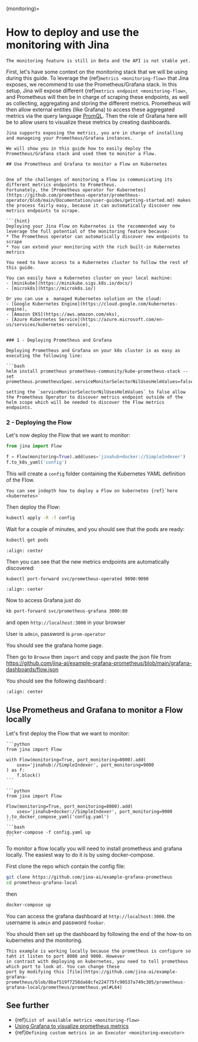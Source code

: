 (monitoring)=
# How to deploy and use the monitoring with Jina

```{caution} 
The monitoring feature is still in Beta and the API is not stable yet.
```

First, let's have some context on the monitoring stack that we will be using during this guide.
To leverage the {ref}`metrics <monitoring-flow>` that Jina exposes, we recommend to use the Prometheus/Grafana stack. In this setup, Jina will expose different {ref}`metrics endpoint <monitoring-flow>`, and Prometheus will then be in charge of scraping these endpoints, as well as
collecting, aggregating and storing the different metrics. Prometheus will then allow external entities (like Grafana) to access these aggregated metrics via the query language [PromQL](https://prometheus.io/docs/prometheus/latest/querying/basics/).
Then the role of Grafana here will be to allow users to visualize these metrics by creating dashboards.

```{hint} 
Jina supports exposing the metrics, you are in charge of installing and manageing your Prometheus/Grafana instances.

We will show you in this guide how to easily deploy the Prometheus/Grafana stack and used them to monitor a Flow.

## Use Prometheus and Grafana to monitor a Flow on Kubernetes


One of the challenges of monitoring a Flow is communicating its different metrics endpoints to Prometheus.
Fortunately, the [Prometheus operator for Kubernetes](https://github.com/prometheus-operator/prometheus-operator/blob/main/Documentation/user-guides/getting-started.md) makes the process fairly easy, because it can automatically discover new metrics endpoints to scrape.

```{hint} 
Deploying your Jina Flow on Kubernetes is the recommended way to leverage the full potential of the monitoring feature because:
* The Prometheus operator can automatically discover new endpoints to scrape
* You can extend your monitoring with the rich built-in Kubernetes metrics

You need to have access to a Kubernetes cluster to follow the rest of this guide.

You can easily have a Kubernetes cluster on your local machine:
- [minikube](https://minikube.sigs.k8s.io/docs/)
- [microk8s](https://microk8s.io/)

Or you can use a  managed Kubernetes solution on the cloud:
- [Google Kubernetes Engine](https://cloud.google.com/kubernetes-engine),
- [Amazon EKS](https://aws.amazon.com/eks),
- [Azure Kubernetes Service](https://azure.microsoft.com/en-us/services/kubernetes-service),


### 1 - Deploying Prometheus and Grafana

Deploying Prometheus and Grafana on your k8s cluster is as easy as executing the following line:

```bash
helm install prometheus prometheus-community/kube-prometheus-stack --set prometheus.prometheusSpec.serviceMonitorSelectorNilUsesHelmValues=false
```
```{hint} 
setting the `serviceMonitorSelectorNilUsesHelmValues` to false allow the Prometheus Operator to discover metrics endpoint outside of the helm scope which will be needed to discover the Flow metrics endpoints.
```

### 2 - Deploying the Flow

Let's now deploy the Flow that we want to monitor:

```python
from jina import Flow

f = Flow(monitoring=True).add(uses='jinahub+docker://SimpleIndexer')
f.to_k8s_yaml('config')
```

This will create a `config` folder containing the Kubernetes YAML definition of the Flow.

```{seealso}
You can see indepth how to deploy a Flow on kubernetes {ref}`here <kubernetes>`
```

Then deploy the Flow:

```bash
kubectl apply -R -f config
```

Wait for a couple of minutes, and you should see that the pods are ready:

```bash
kubectl get pods
```

```{figure} ../../.github/2.0/kubectl_pods.png
:align: center
```

Then you can see that the new metrics endpoints are automatically discovered:
```bash
kubectl port-forward svc/prometheus-operated 9090:9090
```

```{figure} ../../.github/2.0/prometheus_target.png
:align: center
```

Now to access Grafana just do

```bash
kb port-forward svc/prometheus-grafana 3000:80
```

and open `http://localhost:3000` in your browser

User is `admin`, password is `prom-operator`

You should see the grafana home page.

Then go to `Browse` then `import` and copy and paste the json file from https://github.com/jina-ai/example-grafana-prometheus/blob/main/grafana-dashboards/flow.json 

You should see the following dashboard :

```{figure} ../../.github/2.0/grafana.png
:align: center
```

## Use Prometheus and Grafana to monitor a Flow locally 

Let's first deploy the Flow that we want to monitor:


````{tab} via Python code
```python
from jina import Flow

with Flow(monitoring=True, port_monitoring=8000).add(
    uses='jinahub://SimpleIndexer', port_monitoring=9000
) as f:
    f.block()
```
````

````{tab} via docker compose
```python
from jina import Flow

Flow(monitoring=True, port_monitoring=8000).add(
    uses='jinahub+docker://SimpleIndexer', port_monitoring=9000
).to_docker_compose_yaml('config.yaml')
```
```bash
docker-compose -f config.yaml up
```
````

To monitor a flow locally you will need to install prometheus and grafana locally. The easiest way to do it is by using
docker-compose.

First clone the repo which contain the config file:

```bash
git clone https://github.com/jina-ai/example-grafana-prometheus
cd prometheus-grafana-local
```

then 

```bash
docker-compose up
```

You can access the grafana dashboard at `http://localhost:3000`. the username is `admin` and password `foobar`.

You should then set up the dashboard by following the end of the how-to on kubernetes and the monitoring.

```{caution}
This example is working locally because the prometheus is configure so taht it listen to port 8000 and 9000. However
in contrast with deploying on kubernetes, you need to tell prometheus which port to look at. You can change these
port by modifying this [file](https://github.com/jina-ai/example-grafana-prometheus/blob/8baf519f7258da68cfe224775fc90537a749c305/prometheus-grafana-local/prometheus/prometheus.yml#L64)
```

## See further

- {ref}`List of available metrics <monitoring-flow>`
- [Using Grafana to visualize prometheus metrics](https://grafana.com/docs/grafana/latest/getting-started/getting-started-prometheus/)
- {ref}`Defining custom metrics in an Executor <monitoring-executor>`
